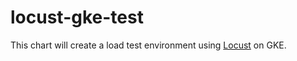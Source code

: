 # locust-gke-test

This chart will create a load test environment using [Locust](http://locust.io/) on GKE.
